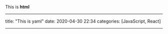 <div>
<span>This is <b>html</b></span>
</div>

---

title: "This is yaml"
date: 2020-04-30 22:34
categories: [JavaScript, React]

---
